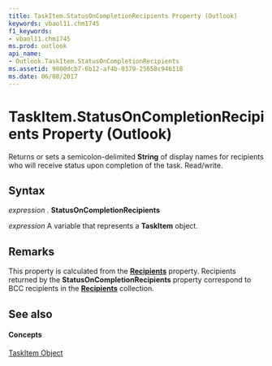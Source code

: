 ```yaml
---
title: TaskItem.StatusOnCompletionRecipients Property (Outlook)
keywords: vbaol11.chm1745
f1_keywords:
- vbaol11.chm1745
ms.prod: outlook
api_name:
- Outlook.TaskItem.StatusOnCompletionRecipients
ms.assetid: 9800dcb7-6b12-af4b-0379-25658c946118
ms.date: 06/08/2017
---
```



# TaskItem.StatusOnCompletionRecipients Property (Outlook)

Returns or sets a semicolon-delimited **String** of display names for recipients who will receive status upon completion of the task. Read/write.


## Syntax

 _expression_ . **StatusOnCompletionRecipients**

 _expression_ A variable that represents a **TaskItem** object.


## Remarks

This property is calculated from the **[Recipients](taskitem-recipients-property-outlook.md)** property. Recipients returned by the **StatusOnCompletionRecipients** property correspond to BCC recipients in the **[Recipients](recipients-object-outlook.md)** collection.


## See also


#### Concepts


[TaskItem Object](taskitem-object-outlook.md)

